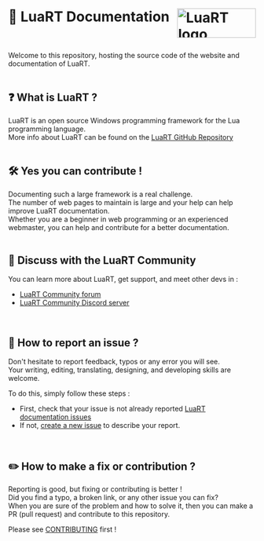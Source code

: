 
# :book: LuaRT Documentation <picture><img align="right"  width=160 height=60 valign="center"  src="https://luart.org/img/logo.svg"  alt="LuaRT logo"  /></picture>
<br/>
<br/>
Welcome to this repository, hosting the source code of the website and documentation of LuaRT.
<br/>
<br/>

## :question: What is LuaRT ?

LuaRT is an open source Windows programming framework for the Lua programming language.
\
More info about LuaRT can be found on the [LuaRT GitHub Repository](https://github.com/samyeyo/LuaRT)
<br/>
<br/>

## :hammer_and_wrench: Yes you can contribute !

Documenting such a large framework is a real challenge.
\
The number of web pages to maintain is large and your help can help improve LuaRT documentation.
\
Whether you are a beginner in web programming or an experienced webmaster, you can help and contribute for a better documentation.
<br/>
<br/>

## :speech_balloon: Discuss with the LuaRT Community

You can learn more about LuaRT, get support, and meet other devs in :

- [LuaRT Community forum](https://community.luart.org)
- [LuaRT Community Discord server](https://discord.gg/WRwDMnQR4d)
<br/>

## :scroll: How to report an issue ?

Don't hesitate to report feedback, typos or any error you will see.
\
Your writing, editing, translating, designing, and developing skills are welcome.

To do this, simply follow these steps :

- First, check that your issue is not already reported [LuaRT documentation issues](https://github.com/samyeyo/LuaRT-documentation/issues)
- If not, [create a new issue](https://github.com/samyeyo/LuaRT-documentation/issues/new) to describe your report.
<br/>

## :pencil2: How to make a fix or contribution ?

Reporting is good, but fixing or contributing is better !
\
Did you find a typo, a broken link, or any other issue you can fix?
\
When you are sure of the problem and how to solve it, then you can make a PR (pull request) and contribute to this repository.

Please see [CONTRIBUTING](https://github.com/samyeyo/LuaRT-documentation/blob/main/CONTRIBUTING.md) first !

